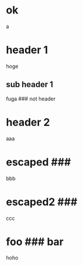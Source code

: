#           ok            
a

# header 1 #    
hoge

 ## sub header 1
fuga
    ### not header

# header 2 ##############
aaa

# escaped #\##
bbb

# escaped2 \###
ccc

# foo ### bar
hoho
